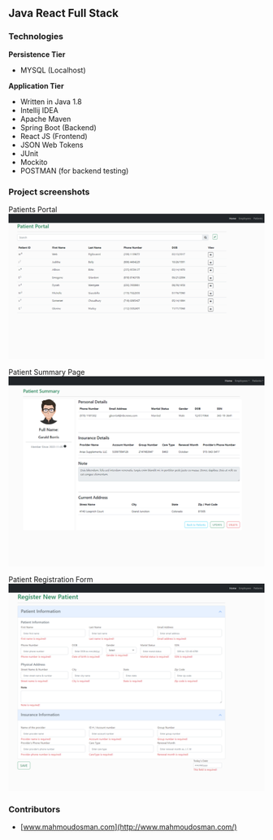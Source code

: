 ## Java React Full Stack 


### Technologies

**Persistence Tier**
- MYSQL (Localhost)

**Application Tier**
- Written in Java 1.8
- Intellij IDEA
- Apache Maven
- Spring Boot (Backend)
- React JS (Frontend)
- JSON Web Tokens
- JUnit
- Mockito
- POSTMAN (for backend testing)





### Project screenshots


 Patients Portal
![ERD Schema Design](https://github.com/MahmoudAhmadOsman/springboot-react-esm/blob/master/frontend/public/images/patient-list.png)

Patient Summary Page
![ERD Schema Design](https://github.com/MahmoudAhmadOsman/springboot-react-esm/blob/master/frontend/public/images/patien-summary-page.png)

Patient Registration Form
![ERD Schema Design](https://github.com/MahmoudAhmadOsman/springboot-react-esm/blob/master/frontend/public/images/patient-registration-form.png)

 

### Contributors
- [www.mahmoudosman.com](http://www.mahmoudosman.com/)
